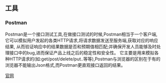 ## 工具

### Postman

Postman是一个接口测试工具,在做接口测试的时候,Postman相当于一个客户端,它可以模拟用户发起的各类HTTP请求,将请求数据发送至服务端,获取对应的响应结果, 从而验证响应中的结果数据是否和预期值相匹配;并确保开发人员能够及时处理接口中的bug,进而保证产品上线之后的稳定性和安全性。 它主要是用来模拟各种HTTP请求的(如:get/post/delete/put..等等),Postman与浏览器的区别在于有的浏览器不能输出Json格式,而Postman更直观接口返回的结果。

[官网](https://www.postman.com/)

